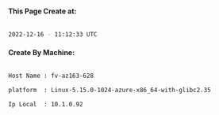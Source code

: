 
   
#### This Page Create at:

```bash

2022-12-16 - 11:12:33 UTC

```

#### Create By Machine:

```bash

Host Name : fv-az163-628

platform  : Linux-5.15.0-1024-azure-x86_64-with-glibc2.35

Ip Local  : 10.1.0.92

```

